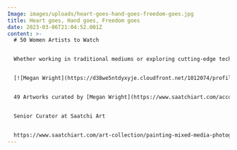 ```yaml
---
Image: images/uploads/heart-goes-hand-goes-freedom-goes.jpg
title: Heart goes, Hand goes, Freedom goes
date: 2023-03-06T21:04:52.001Z
content: >-
  # 50 Women Artists to Watch


  Whether working in traditional mediums or exploring cutting-edge technologies, women artists are never afraid to push boundaries and shake up the art world. Meet 50 painters, photographers, and more tapped by our curators for their distinctive perspectives.


  [![Megan Wright](https://d38we5ntdyxyje.cloudfront.net/1012074/profile/KHAZYDQL_avatar_small_square.jpg)](https://www.saatchiart.com/account/profile/1012074 "View profile of Megan Wright")


  49 Artworks curated by [Megan Wright](https://www.saatchiart.com/account/profile/1012074 "View profile of Megan Wright")


  Senior Curator at Saatchi Art


  https://www.saatchiart.com/art-collection/painting-mixed-media-photography-sculpture-collage/50-Women-Artists-to-Watch/1012074/720957/view
---
```


